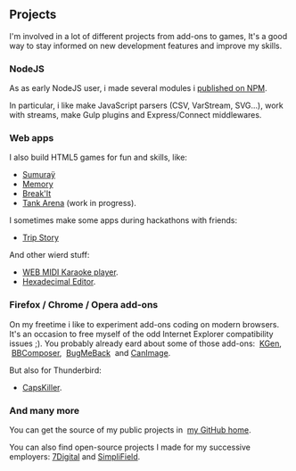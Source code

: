 <!--VarStream
title=Projects
description=Discover my side projects (web apps, games, add-ons etc.).
shortTitle=Projects
shortDesc=Learn more about my projects
keywords.+=projects
keywords.+=developer
keywords.+=Nicolas
keywords.+=Froidure
lang=en
location=US
-->

## Projects

I'm involved in a lot of different projects from add-ons to games, It's a good
 way to stay informed on new development features and improve my skills.

### NodeJS

As as early NodeJS user, i made several modules i
 [published on NPM](https://www.npmjs.org/~nfroidure "View my NPM profile").

In particular, i like make JavaScript parsers (CSV, VarStream, SVG...), work
 with streams, make Gulp plugins and Express/Connect middlewares.

### Web apps

I also build HTML5 games for fun and skills, like:
* [Sumuraÿ](http://sumuray.insertafter.com/)
* [Memory](http://memory.insertafter.com/)
* [Break'It](http://breakit.insertafter.com/)
* [Tank Arena](http://tank.elitwork.com/) (work in progress).

I sometimes make some apps during hackathons with friends:
* [Trip Story](http://tripstory.insertafter.com/)

And other wierd stuff:
* [WEB MIDI Karaoke player](http://karaoke.insertafter.com/).
* [Hexadecimal Editor](http://hexa.insertafter.com/).

### Firefox / Chrome / Opera add-ons

On my freetime i like to experiment add-ons coding on modern browsers. It's
 an occasion to free myself of the odd Internet Explorer compatibility issues
 ;). You probably already eard about some of those add-ons:
 [KGen](https://addons.mozilla.org/firefox/addon/kgen),
 [BBComposer](https://addons.mozilla.org/firefox/addon/bbcomposer),
 [BugMeBack](https://github.com/nfroidure/BugMeBack)
 and [CanImage](https://addons.mozilla.org/firefox/addon/canimage/).

But also for Thunderbird:
* [CapsKiller](https://addons.mozilla.org/thunderbird/addon/caps-killer/).

### And many more

You can get the source of my public projects in
 [my GitHub home](https://github.com/nfroidure).

You can also find open-source projects I made for my successive employers:
[7Digital](https://github.com/7Digital) and [SimpliField](https://github.com/SimpliField).
